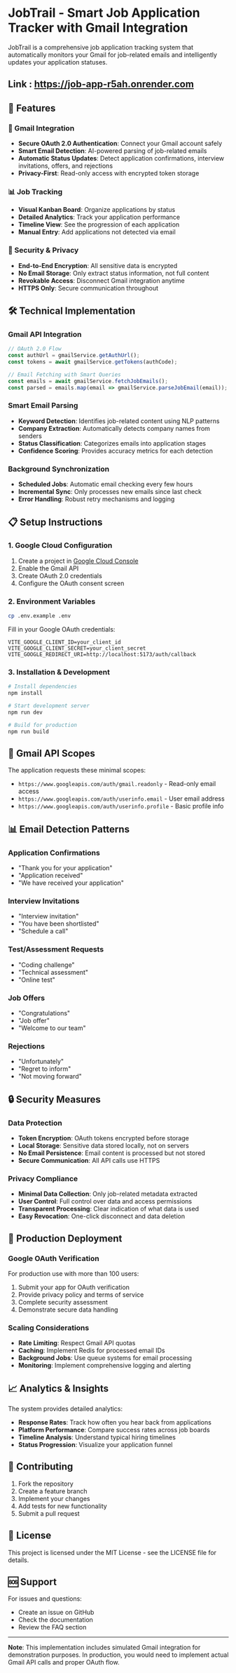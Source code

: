 # JobTrail - Smart Job Application Tracker with Gmail Integration

JobTrail is a comprehensive job application tracking system that automatically monitors your Gmail for job-related emails and intelligently updates your application statuses.

## Link : https://job-app-r5ah.onrender.com

## 🚀 Features

### 📧 Gmail Integration
- **Secure OAuth 2.0 Authentication**: Connect your Gmail account safely
- **Smart Email Detection**: AI-powered parsing of job-related emails
- **Automatic Status Updates**: Detect application confirmations, interview invitations, offers, and rejections
- **Privacy-First**: Read-only access with encrypted token storage

### 📊 Job Tracking
- **Visual Kanban Board**: Organize applications by status
- **Detailed Analytics**: Track your application performance
- **Timeline View**: See the progression of each application
- **Manual Entry**: Add applications not detected via email

### 🔐 Security & Privacy
- **End-to-End Encryption**: All sensitive data is encrypted
- **No Email Storage**: Only extract status information, not full content
- **Revokable Access**: Disconnect Gmail integration anytime
- **HTTPS Only**: Secure communication throughout

## 🛠️ Technical Implementation

### Gmail API Integration
```typescript
// OAuth 2.0 Flow
const authUrl = gmailService.getAuthUrl();
const tokens = await gmailService.getTokens(authCode);

// Email Fetching with Smart Queries
const emails = await gmailService.fetchJobEmails();
const parsed = emails.map(email => gmailService.parseJobEmail(email));
```

### Smart Email Parsing
- **Keyword Detection**: Identifies job-related content using NLP patterns
- **Company Extraction**: Automatically detects company names from senders
- **Status Classification**: Categorizes emails into application stages
- **Confidence Scoring**: Provides accuracy metrics for each detection

### Background Synchronization
- **Scheduled Jobs**: Automatic email checking every few hours
- **Incremental Sync**: Only processes new emails since last check
- **Error Handling**: Robust retry mechanisms and logging

## 📋 Setup Instructions

### 1. Google Cloud Configuration
1. Create a project in [Google Cloud Console](https://console.cloud.google.com)
2. Enable the Gmail API
3. Create OAuth 2.0 credentials
4. Configure the OAuth consent screen

### 2. Environment Variables
```bash
cp .env.example .env
```

Fill in your Google OAuth credentials:
```env
VITE_GOOGLE_CLIENT_ID=your_client_id
VITE_GOOGLE_CLIENT_SECRET=your_client_secret
VITE_GOOGLE_REDIRECT_URI=http://localhost:5173/auth/callback
```

### 3. Installation & Development
```bash
# Install dependencies
npm install

# Start development server
npm run dev

# Build for production
npm run build
```

## 🔧 Gmail API Scopes

The application requests these minimal scopes:
- `https://www.googleapis.com/auth/gmail.readonly` - Read-only email access
- `https://www.googleapis.com/auth/userinfo.email` - User email address
- `https://www.googleapis.com/auth/userinfo.profile` - Basic profile info

## 📊 Email Detection Patterns

### Application Confirmations
- "Thank you for your application"
- "Application received"
- "We have received your application"

### Interview Invitations
- "Interview invitation"
- "You have been shortlisted"
- "Schedule a call"

### Test/Assessment Requests
- "Coding challenge"
- "Technical assessment"
- "Online test"

### Job Offers
- "Congratulations"
- "Job offer"
- "Welcome to our team"

### Rejections
- "Unfortunately"
- "Regret to inform"
- "Not moving forward"

## 🔒 Security Measures

### Data Protection
- **Token Encryption**: OAuth tokens encrypted before storage
- **Local Storage**: Sensitive data stored locally, not on servers
- **No Email Persistence**: Email content is processed but not stored
- **Secure Communication**: All API calls use HTTPS

### Privacy Compliance
- **Minimal Data Collection**: Only job-related metadata extracted
- **User Control**: Full control over data and access permissions
- **Transparent Processing**: Clear indication of what data is used
- **Easy Revocation**: One-click disconnect and data deletion

## 🚀 Production Deployment

### Google OAuth Verification
For production use with more than 100 users:
1. Submit your app for OAuth verification
2. Provide privacy policy and terms of service
3. Complete security assessment
4. Demonstrate secure data handling

### Scaling Considerations
- **Rate Limiting**: Respect Gmail API quotas
- **Caching**: Implement Redis for processed email IDs
- **Background Jobs**: Use queue systems for email processing
- **Monitoring**: Implement comprehensive logging and alerting

## 📈 Analytics & Insights

The system provides detailed analytics:
- **Response Rates**: Track how often you hear back from applications
- **Platform Performance**: Compare success rates across job boards
- **Timeline Analysis**: Understand typical hiring timelines
- **Status Progression**: Visualize your application funnel

## 🤝 Contributing

1. Fork the repository
2. Create a feature branch
3. Implement your changes
4. Add tests for new functionality
5. Submit a pull request

## 📄 License

This project is licensed under the MIT License - see the LICENSE file for details.

## 🆘 Support

For issues and questions:
- Create an issue on GitHub
- Check the documentation
- Review the FAQ section

---

**Note**: This implementation includes simulated Gmail integration for demonstration purposes. In production, you would need to implement actual Gmail API calls and proper OAuth flow.
